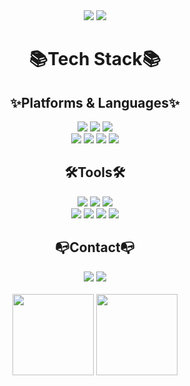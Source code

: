 <div align="center">
<img src="https://capsule-render.vercel.app/api?type=slice&color=auto&height=200&section=header&text=😈Dohee😈&fontSize=90" />
  
  <img src="https://mblogthumb-phinf.pstatic.net/20160702_79/ho809_14674072999699wbAe_GIF/anigif1.gif?type=w2" />
  
<h1>  📚Tech Stack📚 </h1>

<div>
<h2> ✨Platforms & Languages✨</h2>
<img src="https://img.shields.io/badge/JavaScript-F7DF1E?style=plastic&logo=JavaScript&logoColor=white"/> 
<img src="https://img.shields.io/badge/jQuery-0769AD?style=plastic&logo=jQuerys&logoColor=white"/>
<img src="https://img.shields.io/badge/Node.js-339933?style=plastic&logo=Node.js&logoColor=white"/><br>
<img src="https://img.shields.io/badge/Express-000000?style=plastic&logo=Express&logoColor=white"/>
<img src="https://img.shields.io/badge/MySQL-4479A1?style=plastic&logo=MySQL&logoColor=white"/>
<img src="https://img.shields.io/badge/Sequelize-52B0E7?style=plastic&logo=Sequelize&logoColor=white"/>
<img src="https://img.shields.io/badge/Bootstrap-7952B3?style=plastic&logo=Bootstrap&logoColor=white"/>
</div>

<div>
<h2> 🛠️Tools🛠️  </h2>
 <img src="https://img.shields.io/badge/Visual Studio Code-007ACC?style=plastic&logo=Visual Studio Code&logoColor=white"/>
 <img src="https://img.shields.io/badge/GitHub-181717?style=plastic&logo=GitHub&logoColor=white"/>
 <img src="https://img.shields.io/badge/Adobe Photoshop-31A8FF?style=plastic&logo=Adobe Photoshop&logoColor=white"/> <br>
 <img src="https://img.shields.io/badge/Adobe Premiere Pro-9999FF?style=plastic&logo=Adobe Premiere Pro&logoColor=white"/>
 <img src="https://img.shields.io/badge/SketchUp-3167FF?style=plastic&logo=SketchUp&logoColor=white"/> 
 <img src="https://img.shields.io/badge/Autodesk-0696D7?style=plastic&logo=Autodesk&logoColor=white"/>
 <img src="https://img.shields.io/badge/Openlayers-1F6B75?style=plastic&logo=Openlayers&logoColor=white"/>
</div>
  
  <div>
    <h2> 📭Contact📭</h2>
     <img src="https://img.shields.io/badge/Twitter-1DA1F2?style=plastic&logo=Twitter&logoColor=white"/>
     <img src="https://img.shields.io/badge/Discord-5865F2?style=plastic&logo=Discord&logoColor=white"/>
  </div>
<br>
<div>
<img  style="height: 130px;" src="https://github-readme-stats.vercel.app/api?username=dolahee&show_icons=true">
<img style="height: 130px;" src="https://github-readme-stats.vercel.app/api/top-langs/?username=dolahee&layout=compact">
</div>
  
</div>
